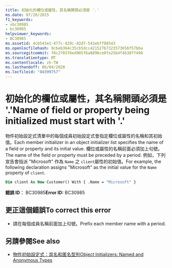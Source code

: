 ```yaml
---
title: 初始化的欄位或屬性，其名稱開頭必須是 '.'
ms.date: 07/20/2015
f1_keywords:
- vbc30985
- bc30985
helpviewer_keywords:
- BC30985
ms.assetid: 4cb543e1-477c-429c-82df-541ebff08543
ms.openlocfilehash: 9cbeb364c35cb5dcc421527b7323573656f57bba
ms.sourcegitcommit: f8c270376ed905f6a8896ce0fe25b4f4b38ff498
ms.translationtype: MT
ms.contentlocale: zh-TW
ms.lasthandoff: 06/04/2020
ms.locfileid: "84399757"
---
```

# <a name="name-of-field-or-property-being-initialized-must-start-with-"></a><span data-ttu-id="f3033-102">初始化的欄位或屬性，其名稱開頭必須是 '.'</span><span class="sxs-lookup"><span data-stu-id="f3033-102">Name of field or property being initialized must start with '.'</span></span>
<span data-ttu-id="f3033-103">物件初始設定式清單中的每個成員初始設定式會指定欄位或屬性的名稱和其初始值。</span><span class="sxs-lookup"><span data-stu-id="f3033-103">Each member initializer in an object initializer list specifies the name of a field or property and its initial value.</span></span> <span data-ttu-id="f3033-104">欄位或屬性的名稱前面必須加上句號。</span><span class="sxs-lookup"><span data-stu-id="f3033-104">The name of the field or property must be preceded by a period.</span></span> <span data-ttu-id="f3033-105">例如，下列宣告會指派 "Microsoft" 作為 `Name` 之 `client`屬性的初始值。</span><span class="sxs-lookup"><span data-stu-id="f3033-105">For example, the following declaration assigns "Microsoft" as the initial value for the `Name` property of `client`.</span></span>  
  
```vb  
Dim client As New Customer() With { .Name = "Microsoft" }  
```  
  
 <span data-ttu-id="f3033-106">**錯誤 ID︰** BC30985</span><span class="sxs-lookup"><span data-stu-id="f3033-106">**Error ID:** BC30985</span></span>  
  
## <a name="to-correct-this-error"></a><span data-ttu-id="f3033-107">更正這個錯誤</span><span class="sxs-lookup"><span data-stu-id="f3033-107">To correct this error</span></span>  
  
- <span data-ttu-id="f3033-108">請在每個成員名稱前面加上句號。</span><span class="sxs-lookup"><span data-stu-id="f3033-108">Prefix each member name with a period.</span></span>  
  
## <a name="see-also"></a><span data-ttu-id="f3033-109">另請參閱</span><span class="sxs-lookup"><span data-stu-id="f3033-109">See also</span></span>

- [<span data-ttu-id="f3033-110">物件初始設定式：具名和匿名型別</span><span class="sxs-lookup"><span data-stu-id="f3033-110">Object Initializers: Named and Anonymous Types</span></span>](../programming-guide/language-features/objects-and-classes/object-initializers-named-and-anonymous-types.md)
